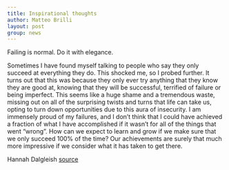 ```yaml
---
title: Inspirational thoughts
author: Matteo Brilli
layout: post
group: news
---
```

Failing is normal. Do it with elegance.

Sometimes I have found myself talking to people who say they only succeed at everything they do. This shocked me, so I probed further. It turns out that this was because they only ever try anything that they know they are good at, knowing that they will be successful, terrified of failure or being imperfect. This seems like a huge shame and a tremendous waste, missing out on all of the surprising twists and turns that life can take us, opting to turn down opportunities due to this aura of insecurity. I am immensely proud of my failures, and I don’t think that I could have achieved a fraction of what I have accomplished if it wasn’t for all of the things that went “wrong”. How can we expect to learn and grow if we make sure that we only succeed 100% of the time? Our achievements are surely that much more impressive if we consider what it has taken to get there.

Hannah Dalgleish [source](https://astrophysicsgirl.wordpress.com/2014/05/23/the-success-of-failure/)